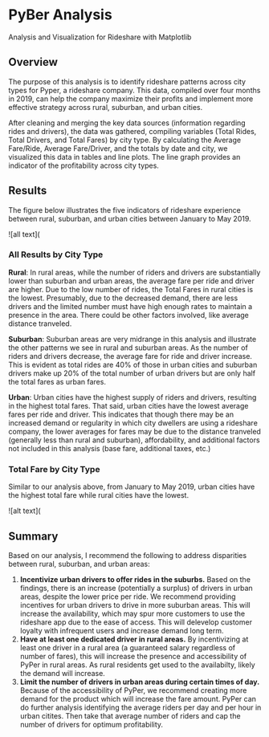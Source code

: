 # PyBer Analysis
Analysis and Visualization for Rideshare with Matplotlib

## Overview
The purpose of this analysis is to identify rideshare patterns across city types for Pyper, a rideshare company. This data, compiled over four months in 2019, can help the company maximize their profits and implement more effective strategy across rural, suburban, and urban cities. 

After cleaning and merging the key data sources (information regarding rides and drivers), the data was gathered, compiling variables (Total Rides, Total Drivers, and Total Fares) by city type. By calculating the Average Fare/Ride, Average Fare/Driver, and the totals by date and city, we visualized this data in tables and line plots. The line graph provides an indicator of the profitability across city types.

## Results
The figure below illustrates the five indicators of rideshare experience between rural, suburban, and urban cities between January to May 2019. 

![all text](

### All Results by City Type

**Rural**: In rural areas, while the number of riders and drivers are substantially lower than suburban and urban areas, the average fare per ride and driver are higher. Due to the low number of rides, the Total Fares in rural cities is the lowest. Presumably, due to the decreased demand, there are less drivers and the limited number must have high enough rates to maintain a presence in the area. There could be other factors involved, like average distance tranveled. 

**Suburban**: Suburban areas are very midrange in this analysis and illustrate the other patterns we see in rural and suburban areas. As the number of riders and drivers decrease, the average fare for ride and driver increase. This is evident as total rides are 40% of those in urban cities and suburban drivers make up 20% of the total number of urban drivers but are only half the total fares as urban fares. 

**Urban**: Urban cities have the highest supply of riders and drivers, resulting in the highest total fares. That said, urban cities have the lowest average fares per ride and driver. This indicates that though there may be an increased demand or regularity in which city dwellers are using a rideshare company, the lower averages for fares may be due to the distance tranveled (generally less than rural and suburban), affordability, and additional factors not included in this analysis (base fare, additional taxes, etc.)

### Total Fare by City Type
Similar to our analysis above, from January to May 2019, urban cities have the highest total fare while rural cities have the lowest. 

![alt text](

## Summary
Based on our analysis, I recommend the following to address disparities between rural, suburban, and urban areas:

 1. **Incentivize urban drivers to offer rides in the suburbs.** Based on the findings, there is an increase (potentially a surplus) of drivers in urban areas, despite the lower price per ride. We recommend providing incentives for urban drivers to drive in more suburban areas. This will increase the availability, which may spur more customers to use the rideshare app due to the ease of access. This will delevelop customer loyalty with infrequent users and increase demand long term.
 2. **Have at least one dedicated driver in rural areas.** By incentivizing at least one driver in a rural area (a guaranteed salary regardless of number of fares), this will increase the presence and accessibility of PyPer in rural areas. As rural residents get used to the availabilty, likely the demand will increase. 
 3. **Limit the number of drivers in urban areas during certain times of day.** Because of the accessibility of PyPer, we recommend creating more demand for the product which will increase the fare amount. PyPer can do further analysis identifying the average riders per day and per hour in urban citites. Then take that average number of riders and cap the number of drivers for optimum profitability. 
